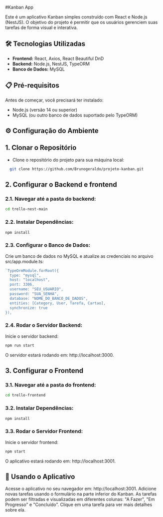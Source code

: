 #Kanban App

Este é um aplicativo Kanban simples construído com React e Node.js (NestJS). O objetivo do projeto é permitir que os usuários gerenciem suas tarefas de forma visual e interativa.

## 🛠️ Tecnologias Utilizadas
- **Frontend:** React, Axios, React Beautiful DnD  
- **Backend:** Node.js, NestJS, TypeORM  
- **Banco de Dados:** MySQL

## 📋 Pré-requisitos
Antes de começar, você precisará ter instalado:
- Node.js (versão 14 ou superior)  
- MySQL (ou outro banco de dados suportado pelo TypeORM)

## ⚙️ Configuração do Ambiente

## 1. Clonar o Repositório  
- Clone o repositório do projeto para sua máquina local:
```bash
  git clone https://github.com/Brunogeraldo/projeto-kanban.git
```


## 2. Configurar o Backend e frontend

### 2.1. Navegar até a pasta do backend:
```bash
cd trello-nest-main
```
### 2.2. Instalar Dependências:
```bash
npm install
```

### 2.3. Configurar o Banco de Dados:
Crie um banco de dados no MySQL e atualize as credenciais no arquivo src/app.module.ts:

```typescript
`TypeOrmModule.forRoot({
  type: "mysql",
  host: "localhost",
  port: 3306,
  username: "SEU_USUARIO",
  password: "SUA_SENHA",
  database: "NOME_DO_BANCO_DE_DADOS",
  entities: [Category, User, Tarefa, Cartao],
  synchronize: true
}),
```

### 2.4. Rodar o Servidor Backend:
Inicie o servidor backend:
```bash
npm run start
```
O servidor estará rodando em: http://localhost:3000.

## 3. Configurar o Frontend
### 3.1. Navegar até a pasta do frontend:

```bash
cd trello-frontend
```
### 3.2. Instalar Dependências:

```bash
npm install
```

### 3.3. Rodar o Servidor Frontend:
Inicie o servidor frontend:

```bash
npm start
```

O aplicativo estará rodando em: http://localhost:3001.

## 🚀 Usando o Aplicativo
Acesse o aplicativo no seu navegador em: http://localhost:3001.
Adicione novas tarefas usando o formulário na parte inferior do Kanban.
As tarefas podem ser filtradas e visualizadas em diferentes colunas: "A Fazer", "Em Progresso" e "Concluído".
Clique em uma tarefa para ver mais detalhes sobre ela.


